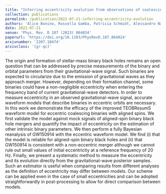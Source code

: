 ```yaml
---
title: "Inferring eccentricity evolution from observations of coalescing binary black holes"
collection: publications
permalink: /publication/2022-07-21-inferring-eccentricity-evolution
authors: 'Alice Bonino, Rossella Gamba, Patricia Schmidt, Alessandro Nagar, Geraint Pratten, Matteo Breschi, Piero Rettegno, Sebastiano Bernuzzi'
date: 2022-07-21
venue: 'Phys. Rev. D 107 (2023) 064024'
paperurl: 'https://doi.org/10.1103/PhysRevD.107.064024'
arxivnumber: '2207.10474'
arxivclass: '[gr-qc]'
---
```


The origin and formation of stellar-mass binary black holes remains an open question that can be addressed by precise measurements of the binary and orbital parameters from their gravitational-wave signal. Such binaries are expected to circularize due to the emission of gravitational waves as they approach merger. However, depending on their formation channel, some binaries could have a non-negligible eccentricity when entering the frequency band of current gravitational-wave detectors. In order to measure eccentricity in an observed gravitational-wave signal, accurate waveform models that describe binaries in eccentric orbits are necessary. In this work we demonstrate the efficacy of the improved TEOBResumS waveform model for eccentric coalescing binaries with aligned spins. We first validate the model against mock signals of aligned-spin binary black hole mergers and quantify the impact of eccentricity on the estimation of other intrinsic binary parameters. We then perform a fully Bayesian reanalysis of GW150914 with the eccentric waveform model. We find (i) that the model is reliable for aligned-spin binary black holes and (ii) that GW150914 is consistent with a non-eccentric merger although we cannot rule out small values of initial eccentricity at a reference frequency of 20 Hz. Finally, we present a systematic method to measure the eccentricity and its evolution directly from the gravitational-wave posterior samples. Such an estimator is useful when comparing results from different analyses as the definition of eccentricity may differ between models. Our scheme can be applied even in the case of small eccentricities and can be adopted straightforwardly in post-processing to allow for direct comparison between models.
